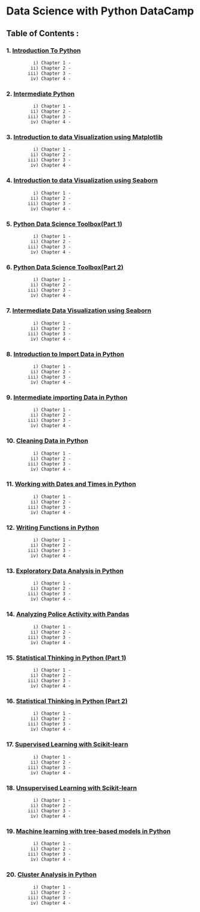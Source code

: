# Data Science with Python DataCamp

## Table of Contents :

### 1. <a href="https://github.com/Anirudh-Chauhan/Data-Scientist-with-Python-DataCamp/tree/main/01%20-%20Introduction%20to%20Python">Introduction To Python</a>
              i) Chapter 1 - 
             ii) Chapter 2 -
            iii) Chapter 3 - 
             iv) Chapter 4 -
### 2. <a href="https://github.com/Anirudh-Chauhan/Data-Scientist-with-Python-DataCamp/tree/main/02%20-%20Intermediate%20Python">Intermediate Python</a>
              i) Chapter 1 - 
             ii) Chapter 2 -
            iii) Chapter 3 - 
             iv) Chapter 4 -
### 3. <a href="https://github.com/Anirudh-Chauhan/Data-Scientist-with-Python-DataCamp/tree/main/03%20-%20Introduction%20to%20Data%20Visualization%20using%20Matplotlib">Introduction to data Visualization using Matplotlib</a>
              i) Chapter 1 - 
             ii) Chapter 2 -
            iii) Chapter 3 - 
             iv) Chapter 4 -
### 4. <a href="https://github.com/Anirudh-Chauhan/Data-Scientist-with-Python-DataCamp/tree/main/04%20-%20Introduction%20to%20Data%20Visualization%20with%20Seaborn">Introduction to data Visualization using Seaborn</a>
              i) Chapter 1 - 
             ii) Chapter 2 -
            iii) Chapter 3 - 
             iv) Chapter 4 -
### 5. <a href="https://github.com/Anirudh-Chauhan/Data-Scientist-with-Python-DataCamp/tree/main/05%20-%20Python%20Data%20Science%20Toolbox%20(Part%201)">Python Data Science Toolbox(Part 1)</a>
              i) Chapter 1 - 
             ii) Chapter 2 -
            iii) Chapter 3 - 
             iv) Chapter 4 -
### 6. <a href="https://github.com/Anirudh-Chauhan/Data-Scientist-with-Python-DataCamp/tree/main/06%20-%20Python%20Data%20Science%20Toolbox%20(Part%202)">Python Data Science Toolbox(Part 2)</a>
              i) Chapter 1 - 
             ii) Chapter 2 -
            iii) Chapter 3 - 
             iv) Chapter 4 -
### 7. <a href="https://github.com/Anirudh-Chauhan/Data-Scientist-with-Python-DataCamp/tree/main/07%20-%20Intermediate%20Data%20Visualization%20with%20Seaborn">Intermediate Data Visualization using Seaborn</a>
              i) Chapter 1 - 
             ii) Chapter 2 -
            iii) Chapter 3 - 
             iv) Chapter 4 -
### 8. <a href="https://github.com/Anirudh-Chauhan/Data-Scientist-with-Python-DataCamp/tree/main/08%20-%20Introduction%20to%20Import%20data%20in%20python">Introduction to Import Data in Python</a> 
              i) Chapter 1 - 
             ii) Chapter 2 -
            iii) Chapter 3 - 
             iv) Chapter 4 -
### 9. <a href="https://github.com/Anirudh-Chauhan/Data-Scientist-with-Python-DataCamp/tree/main/09%20-%20Intermediate%20importing%20%20data%20in%20python">Intermediate importing Data in Python</a>
              i) Chapter 1 - 
             ii) Chapter 2 -
            iii) Chapter 3 - 
             iv) Chapter 4 -
### 10. <a href="https://github.com/Anirudh-Chauhan/Data-Scientist-with-Python-DataCamp/tree/main/10%20-%20Cleaning%20Data%20in%20Python">Cleaning Data in Python</a>
              i) Chapter 1 - 
             ii) Chapter 2 -
            iii) Chapter 3 - 
             iv) Chapter 4 -
### 11. <a href="https://github.com/Anirudh-Chauhan/Data-Scientist-with-Python-DataCamp/tree/main/11%20-%20Working%20with%20Dates%20and%20Times%20in%20Python">Working with Dates and Times in Python</a>
              i) Chapter 1 - 
             ii) Chapter 2 -
            iii) Chapter 3 - 
             iv) Chapter 4 -
### 12. <a href="https://github.com/Anirudh-Chauhan/Data-Scientist-with-Python-DataCamp/tree/main/12%20-%20Writing%20functions%20in%20Python">Writing Functions in Python</a>
              i) Chapter 1 - 
             ii) Chapter 2 -
            iii) Chapter 3 - 
             iv) Chapter 4 -
### 13. <a href="https://github.com/Anirudh-Chauhan/Data-Scientist-with-Python-DataCamp/tree/main/13%20-%20Exploratory%20Data%20Analysis%20in%20Python">Exploratory Data Analysis in Python</a>
              i) Chapter 1 - 
             ii) Chapter 2 -
            iii) Chapter 3 - 
             iv) Chapter 4 -
### 14. <a href="https://github.com/Anirudh-Chauhan/Data-Scientist-with-Python-DataCamp/tree/main/14%20-%20Analyzing%20Police%20Activity%20with%20pandas">Analyzing Police Activity with Pandas</a>
              i) Chapter 1 - 
             ii) Chapter 2 -
            iii) Chapter 3 - 
             iv) Chapter 4 -
### 15. <a href="https://github.com/Anirudh-Chauhan/Data-Scientist-with-Python-DataCamp/tree/main/15%20-%20Statistical%20Thinking%20in%20Python%20(Part%201)">Statistical Thinking in Python (Part 1)</a>
              i) Chapter 1 - 
             ii) Chapter 2 -
            iii) Chapter 3 - 
             iv) Chapter 4 -
### 16. <a href="https://github.com/Anirudh-Chauhan/Data-Scientist-with-Python-DataCamp/tree/main/16%20-%20Statistical%20Thinking%20in%20Python%20(Part%202)">Statistical Thinking in Python (Part 2)</a>
              i) Chapter 1 - 
             ii) Chapter 2 -
            iii) Chapter 3 - 
             iv) Chapter 4 -
### 17. <a href="https://github.com/Anirudh-Chauhan/Data-Scientist-with-Python-DataCamp/tree/main/17%20-%20Supervised%20Learning%20with%20Scikit-learn">Supervised Learning with Scikit-learn</a></a>
              i) Chapter 1 - 
             ii) Chapter 2 -
            iii) Chapter 3 - 
             iv) Chapter 4 -
### 18. <a href="https://github.com/Anirudh-Chauhan/Data-Scientist-with-Python-DataCamp/tree/main/18%20-%20Unsupervised%20Learning%20in%20Python">Unsupervised Learning with Scikit-learn</a>
              i) Chapter 1 - 
             ii) Chapter 2 -
            iii) Chapter 3 - 
             iv) Chapter 4 -
### 19. <a href="https://github.com/Anirudh-Chauhan/Data-Scientist-with-Python-DataCamp/tree/main/19%20-%20Machine%20learning%20with%20tree-based%20models%20in%20python">Machine learning with tree-based models in Python</a></a>
              i) Chapter 1 - 
             ii) Chapter 2 -
            iii) Chapter 3 - 
             iv) Chapter 4 -
### 20. <a href="https://github.com/Anirudh-Chauhan/Data-Scientist-with-Python-DataCamp/tree/main/20%20-%20Cluster%20Analysis%20in%20Python">Cluster Analysis in Python</a>
              i) Chapter 1 - 
             ii) Chapter 2 -
            iii) Chapter 3 - 
             iv) Chapter 4 -
